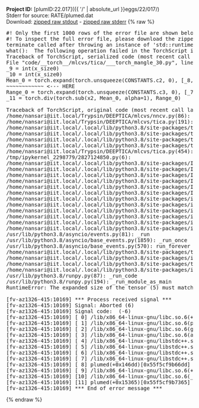 **Project ID:** [plumID:22.017]({{ '/' | absolute_url }}eggs/22/017/)  
Stderr for source:  RATE/plumed.dat   
Download: [zipped raw stdout](plumed.dat.plumed.stdout.txt.zip) - [zipped raw stderr](plumed.dat.plumed.stderr.txt.zip) 
{% raw %}
<pre>
#! Only the first 1000 rows of the error file are shown below
#! To inspect the full error file, please download the zipped raw stderr file above
terminate called after throwing an instance of 'std::runtime_error'
what():  The following operation failed in the TorchScript interpreter.
Traceback of TorchScript, serialized code (most recent call last):
File "code/__torch__/mlcvs/tica/___torch_mangle_30.py", line 30, in forward
_9 = int(x_size0)
_10 = int(x_size0)
Mean_0 = torch.expand(torch.unsqueeze(CONSTANTS.c2, 0), [_8, _10], implicit=False)
~~~~~~~~~~~~ <--- HERE
Range_0 = torch.expand(torch.unsqueeze(CONSTANTS.c3, 0), [_7, _9], implicit=False)
_11 = torch.div(torch.sub(x2, Mean_0, alpha=1), Range_0)

Traceback of TorchScript, original code (most recent call last):
/home/nansari@iit.local/Trypsin/DEEPTICA/mlcvs/nncv.py(86): _normalize
/home/nansari@iit.local/Trypsin/DEEPTICA/mlcvs/tica.py(191): forward
/home/nansari@iit.local/.local/lib/python3.8/site-packages/torch/nn/modules/module.py(534): _slow_forward
/home/nansari@iit.local/.local/lib/python3.8/site-packages/torch/nn/modules/module.py(548): __call__
/home/nansari@iit.local/.local/lib/python3.8/site-packages/torch/jit/__init__.py(1027): trace_module
/home/nansari@iit.local/.local/lib/python3.8/site-packages/torch/jit/__init__.py(873): trace
/home/nansari@iit.local/Trypsin/DEEPTICA/mlcvs/tica.py(454): export
/tmp/ipykernel_2298779/2827124850.py(6): <module>
/home/nansari@iit.local/.local/lib/python3.8/site-packages/IPython/core/interactiveshell.py(3251): run_code
/home/nansari@iit.local/.local/lib/python3.8/site-packages/IPython/core/interactiveshell.py(3191): run_ast_nodes
/home/nansari@iit.local/.local/lib/python3.8/site-packages/IPython/core/interactiveshell.py(3012): run_cell_async
/home/nansari@iit.local/.local/lib/python3.8/site-packages/IPython/core/async_helpers.py(129): _pseudo_sync_runner
/home/nansari@iit.local/.local/lib/python3.8/site-packages/IPython/core/interactiveshell.py(2814): _run_cell
/home/nansari@iit.local/.local/lib/python3.8/site-packages/IPython/core/interactiveshell.py(2768): run_cell
/home/nansari@iit.local/.local/lib/python3.8/site-packages/ipykernel/zmqshell.py(532): run_cell
/home/nansari@iit.local/.local/lib/python3.8/site-packages/ipykernel/ipkernel.py(353): do_execute
/home/nansari@iit.local/.local/lib/python3.8/site-packages/ipykernel/kernelbase.py(652): execute_request
/home/nansari@iit.local/.local/lib/python3.8/site-packages/ipykernel/kernelbase.py(357): dispatch_shell
/home/nansari@iit.local/.local/lib/python3.8/site-packages/ipykernel/kernelbase.py(450): process_one
/home/nansari@iit.local/.local/lib/python3.8/site-packages/ipykernel/kernelbase.py(461): dispatch_queue
/usr/lib/python3.8/asyncio/events.py(81): _run
/usr/lib/python3.8/asyncio/base_events.py(1859): _run_once
/usr/lib/python3.8/asyncio/base_events.py(570): run_forever
/home/nansari@iit.local/.local/lib/python3.8/site-packages/tornado/platform/asyncio.py(199): start
/home/nansari@iit.local/.local/lib/python3.8/site-packages/ipykernel/kernelapp.py(677): start
/home/nansari@iit.local/.local/lib/python3.8/site-packages/traitlets/config/application.py(846): launch_instance
/home/nansari@iit.local/.local/lib/python3.8/site-packages/ipykernel_launcher.py(16): <module>
/usr/lib/python3.8/runpy.py(87): _run_code
/usr/lib/python3.8/runpy.py(194): _run_module_as_main
RuntimeError: The expanded size of the tensor (5) must match the existing size (3) at non-singleton dimension 1.  Target sizes: [18, 5].  Tensor sizes: [1, 3]

[fv-az1326-415:10169] *** Process received signal ***
[fv-az1326-415:10169] Signal: Aborted (6)
[fv-az1326-415:10169] Signal code:  (-6)
[fv-az1326-415:10169] [ 0] /lib/x86_64-linux-gnu/libc.so.6(+0x45330)[0x7f7ba4845330]
[fv-az1326-415:10169] [ 1] /lib/x86_64-linux-gnu/libc.so.6(pthread_kill+0x11c)[0x7f7ba489eb2c]
[fv-az1326-415:10169] [ 2] /lib/x86_64-linux-gnu/libc.so.6(gsignal+0x1e)[0x7f7ba484527e]
[fv-az1326-415:10169] [ 3] /lib/x86_64-linux-gnu/libc.so.6(abort+0xdf)[0x7f7ba48288ff]
[fv-az1326-415:10169] [ 4] /lib/x86_64-linux-gnu/libstdc++.so.6(+0xa5ff5)[0x7f7ba4ca5ff5]
[fv-az1326-415:10169] [ 5] /lib/x86_64-linux-gnu/libstdc++.so.6(+0xbb0da)[0x7f7ba4cbb0da]
[fv-az1326-415:10169] [ 6] /lib/x86_64-linux-gnu/libstdc++.so.6(_ZSt10unexpectedv+0x0)[0x7f7ba4ca5a55]
[fv-az1326-415:10169] [ 7] /lib/x86_64-linux-gnu/libstdc++.so.6(+0xa5a6f)[0x7f7ba4ca5a6f]
[fv-az1326-415:10169] [ 8] plumed(+0x146dd)[0x55f5cf9b66dd]
[fv-az1326-415:10169] [ 9] /lib/x86_64-linux-gnu/libc.so.6(+0x2a1ca)[0x7f7ba482a1ca]
[fv-az1326-415:10169] [10] /lib/x86_64-linux-gnu/libc.so.6(__libc_start_main+0x8b)[0x7f7ba482a28b]
[fv-az1326-415:10169] [11] plumed(+0x15365)[0x55f5cf9b7365]
[fv-az1326-415:10169] *** End of error message ***
</pre>
{% endraw %}
